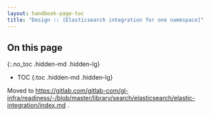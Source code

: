 ```yaml
---
layout: handbook-page-toc
title: "Design :: [Elasticsearch integration for one namespace]"
---
```


## On this page
{:.no_toc .hidden-md .hidden-lg}

- TOC
{:toc .hidden-md .hidden-lg}

Moved to https://gitlab.com/gitlab-com/gl-infra/readiness/-/blob/master/library/search/elasticsearch/elastic-integration/index.md .
